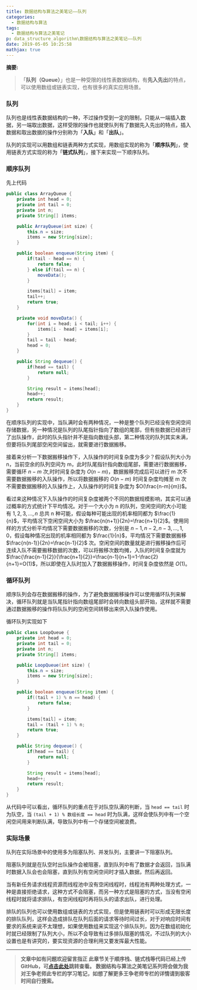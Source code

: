 ```yaml
---
title: 数据结构与算法之美笔记——队列
categories:
  - 数据结构与算法
tags:
  - 数据结构与算法之美笔记
p: data_structure_algorithm\数据结构与算法之美笔记——队列
date: 2019-05-05 10:25:58
mathjax: true
---
```


**摘要:**

> 「**队列（Queue）**」也是一种受限的线性表数据结构，有**先入先出**的特点，可以使用数组或链表实现，也有很多的真实应用场景。

### 队列

队列也是线性表数据结构的一种，不过操作受到一定的限制，只能从一端插入数据，另一端取出数据，这样受限的操作也就使队列有了数据先入先出的特点，插入数据和取出数据的操作分别称为「**入队**」和「**出队**」。

队列的实现可以用数组和链表两种方式实现，用数组实现的称为「**顺序队列**」，使用链表方式实现的称为「**链式队列**」，接下来实现一下顺序队列。

### 顺序队列

先上代码

```java
public class ArrayQueue {
    private int head = 0;
    private int tail = 0;
    private int n;
    private String[] items;

    public ArrayQueue(int size) {
        this.n = size;
        items = new String[size];
    }

    public boolean enqueue(String item) {
        if(tail - head == n) {
            return false;
        } else if(tail == n) {
            moveData();
        }

        items[tail] = item;
        tail++;
        return true;
    }

    private void moveData() {
        for(int i = head; i < tail; i++) {
            items[i - head] = items[i];
        }
        tail = tail - head;
        head = 0;
    }

    public String dequeue() {
        if(head == tail) {
            return null;
        }

        String result = items[head];
        head++;
        return result;
    }
}
```

在顺序队列的实现中，当队满时会有两种情况，一种是整个队列已经没有空闲空间存储数据，另一种情况是队列的队尾指针指向了数组的尾部，但有些数据已经进行了出队操作，此时的队头指针并不是指向数组头部，第二种情况的队列其实未满，但要将队列尾部空闲空间留出，就需要进行数据搬移。

接着来分析一下数据搬移操作下，入队操作的时间复杂度为多少？假设队列大小为 n，当前空余的队列空间为 m，此时队尾指针指向数组尾部，需要进行数据搬移，需要循环 $n - m$ 次,时时间复杂度为 $O(n-m)$，数据搬移完成后可以进行 m 次不需要数据搬移的入队操作，所以将数据搬移的 $O(n - m)$ 时间复杂度均摊至 m 次不需要数据搬移的入队操作上，入队操作的时间复杂度为 $O(\frac{n-m}{m})$。

看过来这种情况下入队操作的时间复杂度被两个不同的数据规模影响，其实可以通过概率的方式统计下平均情况。对于一个大小为 n 的队列，空闲空间的大小可能有 $1,2,3,...,n$ 总共 n 种可能，假设每种可能出现的机率相同都为 $\frac{1}{n}$，平均情况下空闲空间大小为 $\frac{n(n+1)}{2n}=\frac{n+1}{2}$。使用同样的方式分析平均情况下需要数据搬移的次数，分别是 $n-1,n-2,n-3,...,1,0$，假设每种情况出现的机率相同都为 $\frac{1}{n}$，平均情况下需要数据搬移 $\frac{n(n-1)}{2n}=\frac{n-1}{2}$ 次。空闲空间的数量就是进行搬移操作后可连续入队不需要搬移数据的次数，可以将搬移次数均摊，入队的时间复杂度就为 $\frac{\frac{n-1}{2}}{\frac{n+1}{2}}=\frac{n-1}{n+1}=1-\frac{2}{n+1}=O(1)$，所以即使在入队时加入了数据搬移操作，时间复杂度依然是 $O(1)$。

### 循环队列

顺序队列会存在数据搬移的操作，为了避免数据搬移操作可以使用循环队列来解决，循环队列就是当队尾指针指向数组尾部时会转向数组头部开始，这样就不需要通过数据搬移的操作将队队列的空闲空间转移出来供入队操作使用。

循环队列实现如下

```java
public class LoopQueue {
    private int head = 0;
    private int tail = 0;
    private int n;
    private String[] items;

    public LoopQueue(int size) {
        this.n = size;
        items = new String[size];
    }

    public boolean enqueue(String item) {
        if((tail + 1) % n == head) {
            return false;
        }

        items[tail] = item;
        tail = (tail + 1) % n;
        return true;
    }

    public String dequeue() {
        if(head == tail) {
            return null;
        }

        String result = items[head];
        head++;
        return result;
    }
}
```

从代码中可以看出，循环队列的重点在于对队空队满的判断，当 `head == tail` 时为队空，当 `(tail + 1) % 数组长度 == head` 时为队满，这样会使队列中有一个空闲空间用来判断队满，导致队列中有一个存储空间被浪费。

### 实际场景

队列在实际场景中的使用多为阻塞队列、并发队列，主要讲一下阻塞队列。

阻塞队列就是在队空时出队操作会被阻塞，直到队列中有了数据才会返回，当队满时数据入队会也会阻塞，直到队列有空闲空间时才插入数据，然后再返回。

当有新任务请求线程资源而线程池中没有空闲线程时，线程池有两种处理方式，一种是直接拒绝请求，这种方式不会阻塞，而另一种方式是阻塞的方式，当没有空闲线程时就将请求排队，有空闲线程时再将队头的请求出队，进行处理。

排队的队列也可以使用数组或链表的方式实现，但是使用链表时可以形成无限长度的排队队列，这样会造成排队在队列后面的请求等待时间过长，对于对响应时间有要求的系统来说不太理想，如果使用数组来实现这个排队队列，因为在数组初始化时就已经限制了队列大小，所以不会导致有过多排队阻塞的情况，不过队列的大小设置也是有讲究的，要实现资源的合理利用又要发挥最大性能。

****
> **文章中如有问题欢迎留言指正
此章节关于顺序栈、链式栈等代码已经上传GitHub，可[点击此处](https://github.com/CloneableX/data_structures_algorithm/tree/master/queue/src)跳转查看。
数据结构与算法之美笔记系列将会做为我对王争老师此专栏的学习笔记，如想了解更多王争老师专栏的详情请到极客时间自行搜索。**